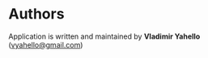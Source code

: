 Authors
=======

Application is written and maintained by **Vladimir Yahello** ([vyahello@gmail.com](vyahello@gmail.com))
